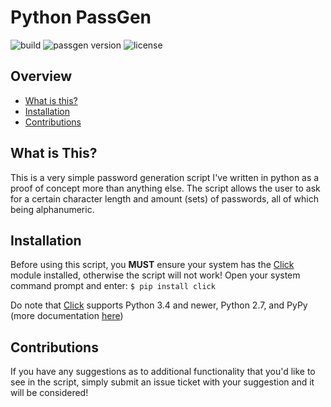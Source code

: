 # Python PassGen

![build](https://img.shields.io/badge/build-passing-brightgreen.svg)
![passgen version](https://img.shields.io/badge/Python%20PassGen%20version-v1.0-blue.svg)
![license](https://img.shields.io/badge/license-MIT-green.svg)
## Overview
- [What is this?](#what-is-this)
- [Installation](#installation)
- [Contributions](#contributions)
## What is This?
This is a very simple password generation script I've written in python as a proof of concept more than anything else.
The script allows the user to ask for a certain character length and amount (sets) of passwords, all of which being alphanumeric.
## Installation
Before using this script, you **MUST** ensure your system has the [Click](http://click.pocoo.org/5/) module installed, otherwise the script will not work!
Open your system command prompt and enter: `$ pip install click`

Do note that [Click](http://click.pocoo.org/5/) supports Python 3.4 and newer, Python 2.7, and PyPy (more documentation [here](https://github.com/pallets/click))
## Contributions
If you have any suggestions as to additional functionality that you'd like to see in the script, simply submit an issue ticket with your suggestion and it will be considered!
